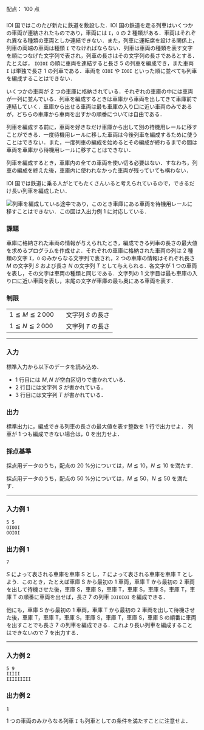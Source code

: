 配点： $100$ 点

###

IOI 国ではこのたび新たに鉄道を敷設した．IOI 国の鉄道を走る列車はいくつかの車両が連結されたものであり，車両には `I`，`O` の $2$ 種類がある．車両はそれぞれ異なる種類の車両としか連結できない．また，列車に運転席を設ける関係上，列車の両端の車両は種類 `I` でなければならない．列車は車両の種類を表す文字を順につなげた文字列で表され，列車の長さはその文字列の長さであるとする．たとえば， `IOIOI` の順に車両を連結すると長さ $5$ の列車を編成でき，また車両 `I` は単独で長さ $1$ の列車である．車両を `OIOI` や `IOOI` といった順に並べても列車を編成することはできない．

いくつかの車両が $2$ つの車庫に格納されている．それぞれの車庫の中には車両が一列に並んでいる．列車を編成するときは車庫から車両を出してきて車庫前で連結していく．車庫から出せる車両は最も車庫の入り口に近い車両のみであるが，どちらの車庫から車両を出すかの順番については自由である．

列車を編成する前に，車両を好きなだけ車庫から出して別の待機用レールに移すことができる．一度待機用レールに移した車両は今後列車を編成するために使うことはできない．また，一度列車の編成を始めるとその編成が終わるまでの間は車両を車庫から待機用レールに移すことはできない．

列車を編成するとき，車庫内の全ての車両を使い切る必要はない．すなわち，列車の編成を終えた後，車庫内に使われなかった車両が残っていても構わない．

IOI 国では鉄道に乗る人がとてもたくさんいると考えられているので，できるだけ長い列車を編成したい．

![列車を編成している途中であり，このとき車庫にある車両を待機用レールに移すことはできない．この図は入出力例 $1$ に対応している．](https://img.atcoder.jp/joi2013ho/8a93b9876215c928512cd8aede7b4cb0.png)

### 課題

車庫に格納された車両の情報が与えられたとき，編成できる列車の長さの最大値を求めるプログラムを作成せよ．それぞれの車庫に格納された車両の列は $2$ 種類の文字 `I`，`O` のみからなる文字列で表され，$2$ つの車庫の情報はそれぞれ長さ $M$ の文字列 $S$ および長さ $N$ の文字列 $T$ として与えられる．各文字が $1$ つの車両を表し，その文字は車両の種類と同じである．文字列の $1$ 文字目は最も車庫の入り口に近い車両を表し，末尾の文字が車庫の最も奥にある車両を表す．

### 制限

|||
|---|---|
|$1 \leqq M \leqq 2\,000$&emsp;|文字列 $S$ の長さ|
|$1 \leqq N \leqq 2\,000$&emsp;|文字列 $T$ の長さ|

---

### 入力

標準入力から以下のデータを読み込め．

- $1$ 行目には $M, N$ が空白区切りで書かれている．
- $2$ 行目には文字列 $S$ が書かれている．
- $3$ 行目には文字列 $T$ が書かれている．

### 出力

標準出力に，編成できる列車の長さの最大値を表す整数を $1$ 行で出力せよ． 列車が $1$ つも編成できない場合は，$0$ を出力せよ．

### 採点基準

採点用データのうち，配点の $20$ %分については，$M \leqq 10$，$N \leqq 10$ を満たす．

採点用データのうち，配点の $50$ %分については，$M \leqq 50$，$N \leqq 50$ を満たす．

---

### 入力例 1

~~~
5 5
OIOOI
OOIOI
~~~

### 出力例 1

~~~
7
~~~

$S$ によって表される車庫を車庫 S とし，$T$ によって表される車庫を車庫 T としよう．このとき，たとえば車庫 S から最初の $1$ 車両，車庫 T から最初の $2$ 車両を出して待機させた後，車庫 S，車庫 S，車庫 T，車庫 S，車庫 S，車庫 T，車庫 T の順番に車両を出せば，長さ $7$ の列車 `IOIOIOI` を編成できる．

他にも，車庫 S から最初の $1$ 車両，車庫 T から最初の $2$ 車両を出して待機させた後，車庫 T，車庫 T，車庫 S，車庫 S，車庫 T，車庫 S，車庫 S の順番に車両を出すことでも長さ $7$ の列車を編成できる．これより長い列車を編成することはできないので $7$ を出力する．

---

### 入力例 2

~~~
5 9
IIIII
IIIIIIIII
~~~

### 出力例 2

~~~
1
~~~

$1$ つの車両のみからなる列車 `I` も列車としての条件を満たすことに注意せよ．
